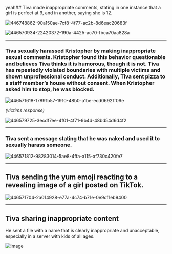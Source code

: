 yeah## Tiva made inappropriate comments, stating in one instance that a girl is perfect at 9, and in another, saying she is 12.

![446748862-90a150ae-7cf8-4f77-ac2b-8d6eac20683f](https://github.com/user-attachments/assets/f1b56b8e-9caa-49ef-bad2-71ef781e60e1)

![446570934-22420372-190a-4425-ac70-fbca70aa828a](https://github.com/user-attachments/assets/d7eb72dd-d5ca-4fd1-8a81-1c0502c7dbca)

---
### Tiva sexually harassed Kristopher by making inappropriate sexual comments. Kristopher found this behavior questionable and believes Tiva thinks it is humorous, though it is not. Tiva has repeatedly violated boundaries with multiple victims and shown unprofessional conduct. Additionally, Tiva sent pizza to a staff member’s house without consent. When Kristopher asked him to stop, he was blocked.

![446571618-17891b57-1910-48b0-a1be-ecd06921f09e](https://github.com/user-attachments/assets/03511269-93ef-4dbb-8bfa-cc85795f1e6e)

*(victims response)*

![446579725-3ecdf7ee-4f01-4f71-9b4d-48bd54d6d4f2](https://github.com/user-attachments/assets/810c1abd-c2c3-42e3-aee9-2d3e9fccf54a)

---

### Tiva sent a message stating that he was naked and used it to sexually harass someone.
![446571812-98283014-5ae8-4ffa-a115-af730c420fe7](https://github.com/user-attachments/assets/ac8da924-1033-4a7a-8ebd-f9239d45b8d4)

---
## Tiva sending the yum emoji reacting to a revealing image of a girl posted on TikTok.
![446571704-2a014928-e77a-4c74-b71e-0e9cf1eb9400](https://github.com/user-attachments/assets/3ea61cb5-99bb-4e1f-aaa9-d49a1391c513)

---
## Tiva sharing inappropriate content
He sent a file with a name that is clearly inappropriate and unacceptable, especially in a server with kids of all ages.

![image](https://github.com/user-attachments/assets/f471eba3-0be8-47a4-9c3e-d067f397ab00)
